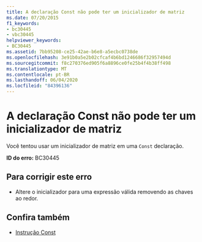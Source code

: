 ```yaml
---
title: A declaração Const não pode ter um inicializador de matriz
ms.date: 07/20/2015
f1_keywords:
- bc30445
- vbc30445
helpviewer_keywords:
- BC30445
ms.assetid: 7bb95208-ce25-42ae-b6e8-a5ecbc0738de
ms.openlocfilehash: 3e91b0a5e2b02cfcaf4b6bd1246686f32957494d
ms.sourcegitcommit: f8c270376ed905f6a8896ce0fe25b4f4b38ff498
ms.translationtype: MT
ms.contentlocale: pt-BR
ms.lasthandoff: 06/04/2020
ms.locfileid: "84396136"
---
```

# <a name="const-declaration-cannot-have-an-array-initializer"></a>A declaração Const não pode ter um inicializador de matriz
Você tentou usar um inicializador de matriz em uma `Const` declaração.  
  
 **ID do erro:** BC30445  
  
## <a name="to-correct-this-error"></a>Para corrigir este erro  
  
- Altere o inicializador para uma expressão válida removendo as chaves ao redor.  
  
## <a name="see-also"></a>Confira também

- [Instrução Const](../language-reference/statements/const-statement.md)
